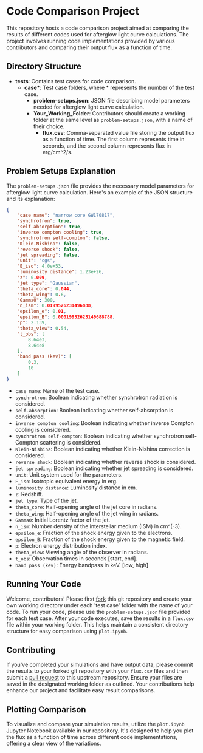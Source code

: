 # Code Comparison Project

This repository hosts a code comparison project aimed at comparing the results of different codes used for afterglow light curve calculations. The project involves running code implementations provided by various contributors and comparing their output flux as a function of time.

## Directory Structure

- **tests**: Contains test cases for code comparison.
  - **case\***: Test case folders, where * represents the number of the test case.
    - **problem-setups.json**: JSON file describing model parameters needed for afterglow light curve calculation.
    - **Your_Working_Folder**: Contributors should create a working folder at the same level as `problem-setups.json`, with a name of their choice.
      - **flux.csv**: Comma-separated value file storing the output flux as a function of time. The first column represents time in seconds, and the second column represents flux in erg/cm^2/s.

## Problem Setups Explanation

The `problem-setups.json` file provides the necessary model parameters for afterglow light curve calculation. Here's an example of the JSON structure and its explanation:

```json
{
    "case name": "narrow core GW170817",
    "synchrotron": true,
    "self-absorption": true,
    "inverse compton cooling": true,
    "synchrotron self-compton": false,
    "Klein-Nishina": false,
    "reverse shock": false,
    "jet spreading": false,
    "unit": "cgs",
    "E_iso": 4.0e+53,
    "luminosity distance": 1.23e+26,
    "z": 0.009,
    "jet type": "Gaussian",
    "theta_core": 0.044,
    "theta_wing": 0.6,
    "Gamma0": 300,
    "n_ism": 0.0199526231496888,
    "epsilon_e": 0.01,
    "epsilon_B": 0.00019952623149688788,
    "p": 2.139,
    "theta_view": 0.54,
    "t_obs": [
        8.64e3,
        8.64e8
    ],
    "band pass (kev)": [
        0.3,
        10
    ]
}
```

- `case name`: Name of the test case.
- `synchrotron`: Boolean indicating whether synchrotron radiation is considered.
- `self-absorption`: Boolean indicating whether self-absorption is considered.
- `inverse compton cooling`: Boolean indicating whether inverse Compton cooling is considered.
- `synchrotron self-compton`: Boolean indicating whether synchrotron self-Compton scattering is considered.
- `Klein-Nishina`: Boolean indicating whether Klein-Nishina correction is considered.
- `reverse shock`: Boolean indicating whether reverse shock is considered.
- `jet spreading`: Boolean indicating whether jet spreading is considered.
- `unit`: Unit system used for the parameters.
- `E_iso`: Isotropic equivalent energy in erg.
- `luminosity distance`: Luminosity distance in cm.
- `z`: Redshift.
- `jet type`: Type of the jet.
- `theta_core`: Half-opening angle of the jet core in radians.
- `theta_wing`: Half-opening angle of the jet wing in radians.
- `Gamma0`: Initial Lorentz factor of the jet.
- `n_ism`: Number density of the interstellar medium (ISM) in cm^(-3).
- `epsilon_e`: Fraction of the shock energy given to the electrons.
- `epsilon_B`: Fraction of the shock energy given to the magnetic field.
- `p`: Electron energy distribution index.
- `theta_view`: Viewing angle of the observer in radians.
- `t_obs`: Observation times in seconds [start, end].
- `band pass (kev)`: Energy bandpass in keV. [low, high]

## Running Your Code

Welcome, contributors! Please first [fork](https://docs.github.com/en/get-started/exploring-projects-on-github/contributing-to-a-project) this git repository and create your own working directory under each 'test case' folder with the name of your code. To run your code, please use the `problem-setups.json` file provided for each test case. After your code executes, save the results in a `flux.csv` file within your working folder. This helps maintain a consistent directory structure for easy comparison using `plot.ipynb`.

## Contributing

If you've completed your simulations and have output data, please commit the results to your forked git repository with your `flux.csv` files and then submit a [pull request](https://docs.github.com/en/get-started/exploring-projects-on-github/contributing-to-a-project) to this upstream repository. Ensure your files are saved in the designated working folder as outlined. Your contributions help enhance our project and facilitate easy result comparisons.

## Plotting Comparison

To visualize and compare your simulation results, utilize the `plot.ipynb` Jupyter Notebook available in our repository. It's designed to help you plot the flux as a function of time across different code implementations, offering a clear view of the variations.


